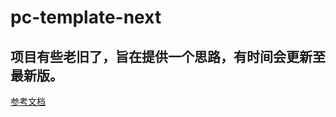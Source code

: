 # pc-template-next

## 项目有些老旧了，旨在提供一个思路，有时间会更新至最新版。

[参考文档](https://wjw-gavin.github.io/vue3-element-plus-docs)
